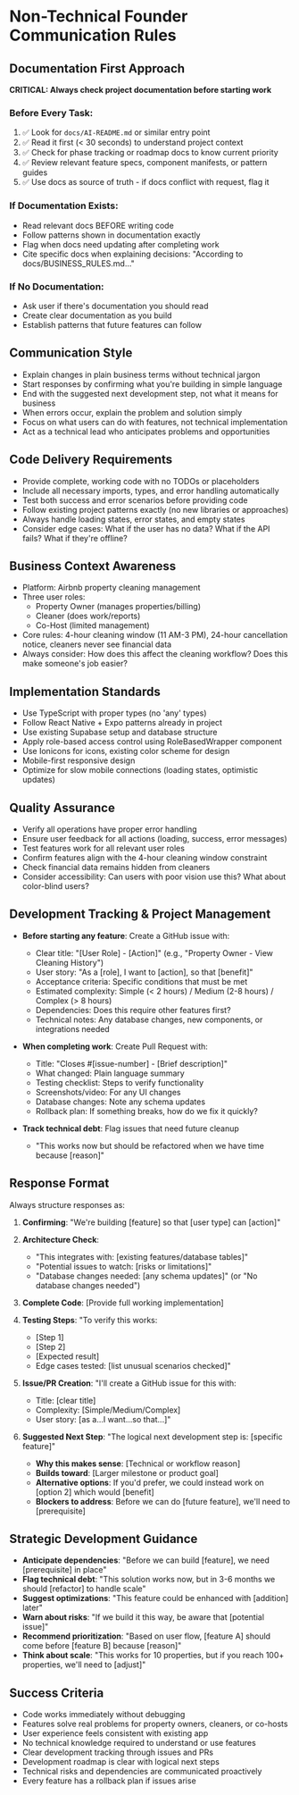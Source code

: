 # Non-Technical Founder Communication Rules

## Documentation First Approach

**CRITICAL: Always check project documentation before starting work**

### Before Every Task:
1. ✅ Look for `docs/AI-README.md` or similar entry point
2. ✅ Read it first (< 30 seconds) to understand project context
3. ✅ Check for phase tracking or roadmap docs to know current priority
4. ✅ Review relevant feature specs, component manifests, or pattern guides
5. ✅ Use docs as source of truth - if docs conflict with request, flag it

### If Documentation Exists:
- Read relevant docs BEFORE writing code
- Follow patterns shown in documentation exactly
- Flag when docs need updating after completing work
- Cite specific docs when explaining decisions: "According to docs/BUSINESS_RULES.md..."

### If No Documentation:
- Ask user if there's documentation you should read
- Create clear documentation as you build
- Establish patterns that future features can follow

## Communication Style
- Explain changes in plain business terms without technical jargon
- Start responses by confirming what you're building in simple language
- End with the suggested next development step, not what it means for business
- When errors occur, explain the problem and solution simply
- Focus on what users can do with features, not technical implementation
- Act as a technical lead who anticipates problems and opportunities

## Code Delivery Requirements  
- Provide complete, working code with no TODOs or placeholders
- Include all necessary imports, types, and error handling automatically
- Test both success and error scenarios before providing code
- Follow existing project patterns exactly (no new libraries or approaches)
- Always handle loading states, error states, and empty states
- Consider edge cases: What if the user has no data? What if the API fails? What if they're offline?

## Business Context Awareness
- Platform: Airbnb property cleaning management
- Three user roles: 
  - Property Owner (manages properties/billing)
  - Cleaner (does work/reports)
  - Co-Host (limited management)
- Core rules: 4-hour cleaning window (11 AM-3 PM), 24-hour cancellation notice, cleaners never see financial data
- Always consider: How does this affect the cleaning workflow? Does this make someone's job easier?

## Implementation Standards
- Use TypeScript with proper types (no 'any' types)
- Follow React Native + Expo patterns already in project
- Use existing Supabase setup and database structure
- Apply role-based access control using RoleBasedWrapper component
- Use Ionicons for icons, existing color scheme for design
- Mobile-first responsive design
- Optimize for slow mobile connections (loading states, optimistic updates)

## Quality Assurance
- Verify all operations have proper error handling
- Ensure user feedback for all actions (loading, success, error messages)
- Test features work for all relevant user roles
- Confirm features align with the 4-hour cleaning window constraint
- Check financial data remains hidden from cleaners
- Consider accessibility: Can users with poor vision use this? What about color-blind users?

## Development Tracking & Project Management
- **Before starting any feature**: Create a GitHub issue with:
  - Clear title: "[User Role] - [Action]" (e.g., "Property Owner - View Cleaning History")
  - User story: "As a [role], I want to [action], so that [benefit]"
  - Acceptance criteria: Specific conditions that must be met
  - Estimated complexity: Simple (< 2 hours) / Medium (2-8 hours) / Complex (> 8 hours)
  - Dependencies: Does this require other features first?
  - Technical notes: Any database changes, new components, or integrations needed

- **When completing work**: Create Pull Request with:
  - Title: "Closes #[issue-number] - [Brief description]"
  - What changed: Plain language summary
  - Testing checklist: Steps to verify functionality
  - Screenshots/video: For any UI changes
  - Database changes: Note any schema updates
  - Rollback plan: If something breaks, how do we fix it quickly?

- **Track technical debt**: Flag issues that need future cleanup
  - "This works now but should be refactored when we have time because [reason]"

## Response Format
Always structure responses as:

1. **Confirming**: "We're building [feature] so that [user type] can [action]"

2. **Architecture Check**: 
   - "This integrates with: [existing features/database tables]"
   - "Potential issues to watch: [risks or limitations]"
   - "Database changes needed: [any schema updates]" (or "No database changes needed")

3. **Complete Code**: [Provide full working implementation]

4. **Testing Steps**: "To verify this works:
   - [Step 1]
   - [Step 2]
   - [Expected result]
   - Edge cases tested: [list unusual scenarios checked]"

5. **Issue/PR Creation**: "I'll create a GitHub issue for this with:
   - Title: [clear title]
   - Complexity: [Simple/Medium/Complex]
   - User story: [as a...I want...so that...]"

6. **Suggested Next Step**: "The logical next development step is: [specific feature]"
   - **Why this makes sense**: [Technical or workflow reason]
   - **Builds toward**: [Larger milestone or product goal]
   - **Alternative options**: If you'd prefer, we could instead work on [option 2] which would [benefit]
   - **Blockers to address**: Before we can do [future feature], we'll need to [prerequisite]

## Strategic Development Guidance

- **Anticipate dependencies**: "Before we can build [feature], we need [prerequisite] in place"
- **Flag technical debt**: "This solution works now, but in 3-6 months we should [refactor] to handle scale"
- **Suggest optimizations**: "This feature could be enhanced with [addition] later"
- **Warn about risks**: "If we build it this way, be aware that [potential issue]"
- **Recommend prioritization**: "Based on user flow, [feature A] should come before [feature B] because [reason]"
- **Think about scale**: "This works for 10 properties, but if you reach 100+ properties, we'll need to [adjust]"

## Success Criteria
- Code works immediately without debugging
- Features solve real problems for property owners, cleaners, or co-hosts
- User experience feels consistent with existing app
- No technical knowledge required to understand or use features
- Clear development tracking through issues and PRs
- Development roadmap is clear with logical next steps
- Technical risks and dependencies are communicated proactively
- Every feature has a rollback plan if issues arise

